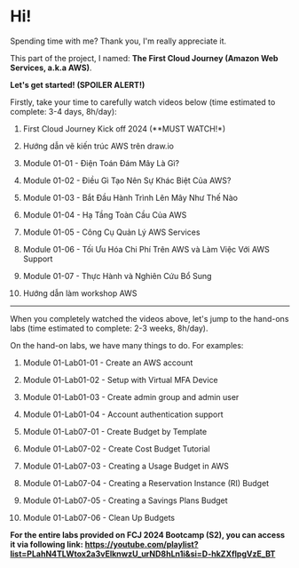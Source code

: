 # Hi!

Spending time with me? Thank you, I'm really appreciate it.

This part of the project, I named: **The First Cloud Journey (Amazon Web Services, a.k.a AWS)**.

__Let's get started! (**SPOILER ALERT!**)__

Firstly, take your time to carefully watch videos below (time estimated to complete: 3-4 days, 8h/day):

1. First Cloud Journey Kick off 2024 (**MUST WATCH!*)

2. Hướng dẫn vẽ kiến trúc AWS trên draw.io

3. Module 01-01 - Điện Toán Đám Mây Là Gì?

4. Module 01-02 - Điều Gì Tạo Nên Sự Khác Biệt Của AWS?

5. Module 01-03 - Bắt Đầu Hành Trình Lên Mây Như Thế Nào

6. Module 01-04 - Hạ Tầng Toàn Cầu Của AWS

7. Module 01-05 - Công Cụ Quản Lý AWS Services

8. Module 01-06 - Tối Ưu Hóa Chi Phí Trên AWS và Làm Việc Với AWS Support

9. Module 01-07 - Thực Hành và Nghiên Cứu Bổ Sung

10. Hướng dẫn làm workshop AWS

----------

When you completely watched the videos above, let's jump to the hand-ons labs (time estimated to complete: 2-3 weeks, 8h/day).

On the hand-on labs, we have many things to do. For examples:

1. Module 01-Lab01-01 - Create an AWS account

2. Module 01-Lab01-02 - Setup with Virtual MFA Device

3. Module 01-Lab01-03 - Create admin group and admin user

4. Module 01-Lab01-04 - Account authentication support

5. Module 01-Lab07-01 - Create Budget by Template

6. Module 01-Lab07-02 - Create Cost Budget Tutorial

7. Module 01-Lab07-03 - Creating a Usage Budget in AWS

8. Module 01-Lab07-04 - Creating a Reservation Instance (RI) Budget

9. Module 01-Lab07-05 - Creating a Savings Plans Budget

10. Module 01-Lab07-06 - Clean Up Budgets

____For the entire labs provided on FCJ 2024 Bootcamp (S2), you can access it via following link:
https://youtube.com/playlist?list=PLahN4TLWtox2a3vElknwzU_urND8hLn1i&si=D-hkZXflpgVzE_BT____
